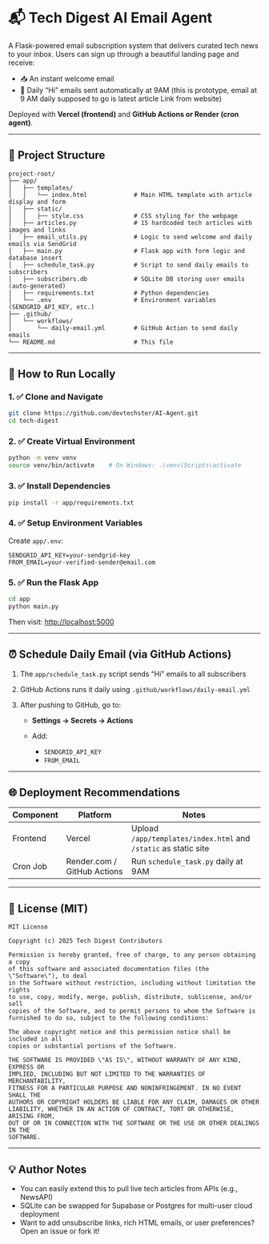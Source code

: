 # 📬 Tech Digest AI Email Agent

A Flask-powered email subscription system that delivers curated tech news to your inbox. Users can sign up through a beautiful landing page and receive:

* 📥 An instant welcome email
* 📧 Daily “Hi” emails sent automatically at 9AM
(this is prototype, email at 9 AM daily supposed to go is latest article Link from website)

Deployed with **Vercel (frontend)** and **GitHub Actions or Render (cron agent)**.

---

## 📁 Project Structure

```
project-root/
├── app/
│   ├── templates/
│   │   └── index.html             # Main HTML template with article display and form
│   ├── static/
│   │   ├── style.css              # CSS styling for the webpage
│   ├── articles.py                # 15 hardcoded tech articles with images and links
│   ├── email_utils.py             # Logic to send welcome and daily emails via SendGrid
│   ├── main.py                    # Flask app with form logic and database insert
│   ├── schedule_task.py           # Script to send daily emails to subscribers
│   ├── subscribers.db             # SQLite DB storing user emails (auto-generated)
│   ├── requirements.txt           # Python dependencies
│   └── .env                       # Environment variables (SENDGRID_API_KEY, etc.)
├── .github/
│   └── workflows/
│       └── daily-email.yml        # GitHub Action to send daily emails
└── README.md                      # This file
```

---

## 🚀 How to Run Locally

### 1. ✅ Clone and Navigate

```bash
git clone https://github.com/devtechster/AI-Agent.git
cd tech-digest
```

### 2. ✅ Create Virtual Environment

```bash
python -m venv venv
source venv/bin/activate    # On Windows: .\venv\Scripts\activate
```

### 3. ✅ Install Dependencies

```bash
pip install -r app/requirements.txt
```

### 4. ✅ Setup Environment Variables

Create `app/.env`:

```
SENDGRID_API_KEY=your-sendgrid-key
FROM_EMAIL=your-verified-sender@email.com
```

### 5. ✅ Run the Flask App

```bash
cd app
python main.py
```

Then visit: [http://localhost:5000](http://localhost:5000)

---

## ⏰ Schedule Daily Email (via GitHub Actions)

1. The `app/schedule_task.py` script sends “Hi” emails to all subscribers
2. GitHub Actions runs it daily using `.github/workflows/daily-email.yml`
3. After pushing to GitHub, go to:

   * **Settings → Secrets → Actions**
   * Add:

     * `SENDGRID_API_KEY`
     * `FROM_EMAIL`

---

## 🌐 Deployment Recommendations

| Component | Platform                    | Notes                                                           |
| --------- | --------------------------- | --------------------------------------------------------------- |
| Frontend  | Vercel                      | Upload `/app/templates/index.html` and `/static` as static site |
| Cron Job  | Render.com / GitHub Actions | Run `schedule_task.py` daily at 9AM                             |

---

## 📄 License (MIT)

```
MIT License

Copyright (c) 2025 Tech Digest Contributors

Permission is hereby granted, free of charge, to any person obtaining a copy
of this software and associated documentation files (the \"Software\"), to deal
in the Software without restriction, including without limitation the rights
to use, copy, modify, merge, publish, distribute, sublicense, and/or sell
copies of the Software, and to permit persons to whom the Software is
furnished to do so, subject to the following conditions:

The above copyright notice and this permission notice shall be included in all
copies or substantial portions of the Software.

THE SOFTWARE IS PROVIDED \"AS IS\", WITHOUT WARRANTY OF ANY KIND, EXPRESS OR
IMPLIED, INCLUDING BUT NOT LIMITED TO THE WARRANTIES OF MERCHANTABILITY,
FITNESS FOR A PARTICULAR PURPOSE AND NONINFRINGEMENT. IN NO EVENT SHALL THE
AUTHORS OR COPYRIGHT HOLDERS BE LIABLE FOR ANY CLAIM, DAMAGES OR OTHER
LIABILITY, WHETHER IN AN ACTION OF CONTRACT, TORT OR OTHERWISE, ARISING FROM,
OUT OF OR IN CONNECTION WITH THE SOFTWARE OR THE USE OR OTHER DEALINGS IN THE
SOFTWARE.
```

---

## 💡 Author Notes

* You can easily extend this to pull live tech articles from APIs (e.g., NewsAPI)
* SQLite can be swapped for Supabase or Postgres for multi-user cloud deployment
* Want to add unsubscribe links, rich HTML emails, or user preferences? Open an issue or fork it!
